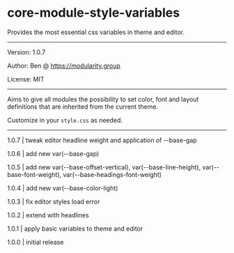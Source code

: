 # core-module-style-variables

Provides the most essential css variables in theme and editor.

---

Version: 1.0.7

Author: Ben @ https://modularity.group

License: MIT

---

Aims to give all modules the possibility to set color, font and layout definitions that are inherited from the current theme.

Customize in your `style.css` as needed.

---

1.0.7 | tweak editor headline weight and application of --base-gap

1.0.6 | add new var(--base-gap)

1.0.5 | add new var(--base-offset-vertical), var(--base-line-height), var(--base-font-weight), var(--base-headings-font-weight)

1.0.4 | add new var(--base-color-light)

1.0.3 | fix editor styles load error

1.0.2 | extend with headlines

1.0.1 | apply basic variables to theme and editor

1.0.0 | initial release
